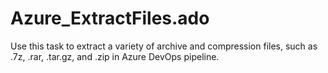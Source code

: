 # Azure_ExtractFiles.ado
Use this task to extract a variety of archive and compression files, such as .7z, .rar, .tar.gz, and .zip in Azure DevOps pipeline.

